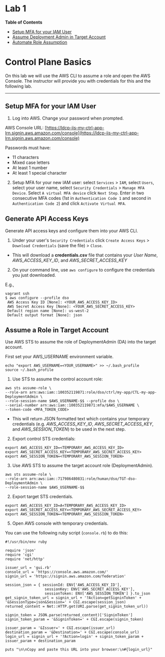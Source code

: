 # Lab 1

**Table of Contents**

- [Setup MFA for your IAM User](##setup-mfa-for-your-iam-user)
- [Assume Deployment Admin in Target Account](##assume-deployment-admin-in-target-account)
- [Automate Role Assumption](##automate-role-assumption)

# Control Plane Basics

On this lab we will use the AWS CLI to assume a role and open the AWS Console. The instructor will provide you with credentials for this and the following lab.

---

## Setup MFA for your IAM User

1. Log into AWS. Change your password when prompted.

 AWS Console URL: [https://ldcp-iis-my-ctrl-app-lrn.signin.aws.amazon.com/console](https://ldcp-iis-my-ctrl-app-lrn.signin.aws.amazon.com/console)

 Passwords must have:

 - 11 characters
 - Mixed case letters
 - At least 1 number
 - At least 1 special character

2. Setup MFA for your new IAM user: select `Services` > `IAM`, select `Users`, select your user name, select `Security Credentials` > `Manage MFA Device`. Select `A virtual MFA device` click `Next Step`. Enter in two consecutive MFA codes (1st in `Authentication Code 1` and second in `Authentication Code 2`) and click `Activate Virtual MFA`.

## Generate API Access Keys

Generate API access keys and configure them into your AWS CLI.

1. Under your user's `Security Credentials` click `Create Access Keys` > `Download Credentials` (save the file) > `Close`.
  - This will download a **credentials.csv** file that contains your _User Name_, _AWS\_ACCESS\_KEY\_ID_, and _AWS\_SECRET\_ACCESS\_KEY_

2. On your command line, use `aws configure` to configure the credentials you just downloaded.

 E.g.,
 ```
 vagrant ssh
 $ aws configure --profile dso
  AWS Access Key ID [None]: <YOUR_AWS_ACCESS_KEY_ID>
  AWS Secret Access Key [None]: <YOUR_AWS_SECRET_ACCESS_KEY>
  Default region name [None]: us-west-2
  Default output format [None]: json
 ```

## Assume a Role in Target Account

Use AWS STS to assume the role of DeploymentAdmin (DA) into the target account.

First set your AWS_USERNAME environment variable.

```
echo "export AWS_USERNAME=<YOUR_USERNAME>" >> ~/.bash_profile
source ~/.bash_profile
```

1. Use STS to assume the control account role:
 ```
aws sts assume-role \
--role-arn arn:aws:iam::100352119871:role/dso/ctrl/my-app/CTL-my-app-DeploymentAdmin \
--role-session-name $AWS_USERNAME-$$ --profile dso \
--serial-number arn:aws:iam::100352119871:mfa/$AWS_USERNAME \
--token-code <MFA_TOKEN_CODE>
 ```
 - This will return JSON formatted text which contains your temporary credentials (e.g. _AWS\_ACCESS\_KEY\_ID_, _AWS\_SECRET\_ACCESS\_KEY_, and _AWS\_SESSION\_TOKEN_) to be used in the next step.

2. Export control STS credentials:

 ```
export AWS_ACCESS_KEY_ID=<TEMPORARY_AWS_ACCESS_KEY_ID>
export AWS_SECRET_ACCESS_KEY=<TEMPORARY_AWS_SECRET_ACCESS_KEY>
export AWS_SESSION_TOKEN=<TEMPORARY_AWS_SESSION_TOKEN>
 ```

3. Use AWS STS to assume the target account role (DeploymentAdmin).

 ```
aws sts assume-role \
--role-arn arn:aws:iam::717986480831:role/human/dso/TGT-dso-DeploymentAdmin \
--role-session-name $AWS_USERNAME-$$
 ```

 2. Export target STS credentials.

 ```
 export AWS_ACCESS_KEY_ID=A<TEMPORARY_AWS_ACCESS_KEY_ID>
 export AWS_SECRET_ACCESS_KEY=<TEMPORARY_AWS_SECRET_ACCESS_KEY>
 export AWS_SESSION_TOKEN=<TEMPORARY_AWS_SESSION_TOKEN>
 ```

5. Open AWS console with temporary credentials.

 You can use the following ruby script (`console.rb`) to do this:

 ```
 #!/usr/bin/env ruby
 
 require 'json'
 require 'cgi'
 require 'net/http'

 issuer_url = 'gui.rb'
 console_url = 'https://console.aws.amazon.com/'
 signin_url = 'https://signin.aws.amazon.com/federation'

 session_json = { sessionId: ENV['AWS_ACCESS_KEY_ID'],
                   sessionKey: ENV['AWS_SECRET_ACCESS_KEY'],
                   sessionToken: ENV['AWS_SESSION_TOKEN'] }.to_json
 get_signin_token_url = signin_url + '?Action=getSigninToken' + '&SessionType=json&Session=' + CGI.escape(session_json)
 returned_content = Net::HTTP.get(URI.parse(get_signin_token_url))

 signin_token = JSON.parse(returned_content)['SigninToken']
 signin_token_param = '&SigninToken=' + CGI.escape(signin_token)

 issuer_param = '&Issuer=' + CGI.escape(issuer_url)
 destination_param = '&Destination=' + CGI.escape(console_url)
 login_url = signin_url + '?Action=login' + signin_token_param + issuer_param + destination_param

 puts "\n\nCopy and paste this URL into your browser:\n#{login_url}"
 ```
